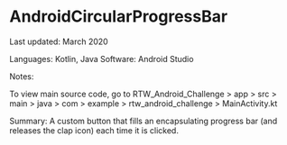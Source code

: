 # AndroidCircularProgressBar

Last updated: March 2020

Languages: Kotlin, Java
Software: Android Studio


Notes:

To view main source code, go to
RTW_Android_Challenge > app > src > main > java > com > example > rtw_android_challenge > MainActivity.kt

Summary: A custom button that fills an encapsulating progress bar (and releases the clap icon) each time it is clicked.
